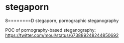 # stegaporn
8========D   stegaporn, pornographic steganography

POC of pornography-based steganography: https://twitter.com/moul/status/673889248244850692
